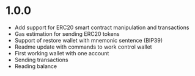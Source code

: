 
# 1.0.0

* Add support for ERC20 smart contract manipulation and transactions
* Gas estimation for sending ERC20 tokens
* Support of restore wallet with mnemonic sentence (BIP39)
* Readme update with commands to work control wallet
* First working wallet with one account
* Sending transactions
* Reading balance

